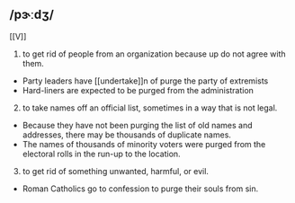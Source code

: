 ## /pɝːdʒ/ 
[[V]]
1. to get rid of people from an organization because up do not agree with them.

- Party leaders have [[undertake]]n of purge the party of extremists
- Hard-liners are expected to be purged from the administration

2. to take names off an official list, sometimes in a way that is not legal.

- Because they have not been purging the list of old names and addresses, there may be thousands of duplicate names.
- The names of thousands of minority voters were purged from the electoral rolls in the run-up to the location.

3. to get rid of something unwanted, harmful, or evil.

- Roman Catholics go to confession to purge their souls from sin.